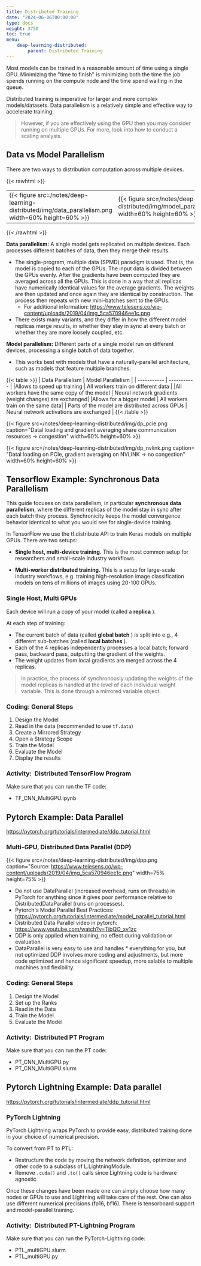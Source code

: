```yaml
---
title: Distributed Training
date: "2024-06-06T00:00:00"
type: docs 
weight: 3750
toc: true
menu: 
    deep-learning-distributed:
        parent: Distributed Training
---
```


Most models can be trained in a reasonable amount of time using a single GPU. Minimizing the "time to finish" is minimizing both the time the job spends running on the compute node and the time spend waiting in the queue. 

Distributed training is imperative for larger and more complex models/datasets. Data parallelism is a relatively simple and effective way to accelerate training.

> However, if you are effectively using the GPU then you may consider running on multiple GPUs. For more, look into how to conduct a scaling analysis.


## Data vs Model Parallelism
There are two ways to distribution computation across multiple devices.

{{< rawhtml >}}
<table border="0">
  <tr>
    <td>{{< figure src=/notes/deep-learning-distributed/img/data_parallelism.png width=60% height=60% >}} </td>
    <td>{{< figure src=/notes/deep-learning-distributed/img/model_parallelism.png width=60% height=60% >}} </td>
  </tr>
</table>
{{< /rawhtml >}}

__Data parallelism:__ A single model gets replicated on multiple devices. Each processes different batches of data, then they merge their results. 
* The single-program, multiple data (SPMD) paradigm is used. That is, the model is copied to each of the GPUs. The input data is divided between the GPUs evenly. After the gradients have been computed they are averaged across all the GPUs. This is done in a way that all replicas have numerically identical values for the average gradients. The weights are then updated and once again they are identical by construction. The process then repeats with new mini-batches sent to the GPUs. 
  * For additional information: https://www.telesens.co/wp-content/uploads/2019/04/img_5ca570946ee1c.png
* There exists many variants, and they differ in how the different model replicas merge results, in whether they stay in sync at every batch or whether they are more loosely coupled, etc. 

__Model parallelism:__ Different parts of a single model run on different devices, processing a single batch of data together. 
* This works best with models that have a naturally-parallel architecture, such as models that feature multiple branches.


{{< table >}}
| Data Parallelism | Model Parallelism |
| ----------- | ----------- |
|Allows to speed up training | All workers train on different data |
|All workers have the same copy of the model | Neural network gradients \(weight changes\) are exchanged|
|Allows for a bigger model | All workers train on the same data|
| Parts of the model are distributed across GPUs | Neural network activations are exchanged |
{{< /table >}}


{{< figure src=/notes/deep-learning-distributed/img/dp_pcie.png caption="Datal loading and gradient averaging share communication resources → congestion" width=60% height=60% >}}

{{< figure src=/notes/deep-learning-distributed/img/dp_nvlink.png caption= "Datal loading on PCIe,  gradient averaging on NVLINK → no congestion" width=60% height=60% >}}


## Tensorflow Example: Synchronous Data Parallelism

This guide focuses on data parallelism, in particular __synchronous data parallelism__, where the different replicas of the model stay in sync after each batch they process. Synchronicity keeps the model convergence behavior identical to what you would see for single-device training.


In TensorFlow we use the tf.distribute API to train Keras models on multiple GPUs. There are two setups:

* __Single host, multi-device training__. This is the most common setup for researchers and small-scale industry workflows.

* __Multi-worker distributed training__. This is a setup for large-scale industry workflows, e.g. training high-resolution image classification models on tens of millions of images using 20-100 GPUs.

### Single Host, Multi GPUs

Each device will run a copy of your model (called a  __replica__ ).

At each step of training:
* The current batch of data (called  __global batch__ ) is split into e.g., 4 different sub-batches (called  __local batches__ ).
* Each of the 4 replicas independently processes a local batch;  forward pass, backward pass, outputting the gradient of the weights.
* The weight updates from local gradients are merged across the 4 replicas.

> In practice, the process of synchronously updating the weights of the model replicas is handled at the level of each individual weight variable. This is done through a mirrored variable object.


### Coding: General Steps
1. Design the Model
2. Read in the data (recommended to use `tf.data`)
3. Create a Mirrored Strategy
4. Open a Strategy Scope
5. Train the Model
6. Evaluate the Model
7. Display the results


### Activity:  Distributed TensorFlow Program

Make sure that you can run the TF code:
* TF_CNN_MultiGPU.ipynb


## Pytorch Example: Data Parallel 

https://pytorch.org/tutorials/intermediate/ddp_tutorial.html


### Multi-GPU, Distributed Data Parallel (DDP)

{{< figure src=/notes/deep-learning-distributed/img/dpp.png caption="Source: https://www.telesens.co/wp-content/uploads/2019/04/img_5ca570946ee1c.png" width=75% height=75% >}}


* Do not use DataParallel (increased overhead, runs on threads) in PyTorch for anything since it gives poor performance relative to DistributedDataParallel (runs on processes).
* Pytorch's Model Parallel Best Practices: https://pytorch.org/tutorials/intermediate/model_parallel_tutorial.html
* Distributed Data Parallel video in pytorch: https://www.youtube.com/watch?v=TibQO_xv1zc
* DDP is only applied when training, no effect during validation or evaluation
* DataParallel is very easy to use and handles * everything for you, but not optimized
DDP involves more coding and adjustments, but more code optimized and hence significant speedup, more salable to multiple machines and flexibility.

### Coding: General Steps
1. Design the Model
2. Set up the Ranks
3. Read in the Data
4. Train the Model
5. Evaluate the Model

### Activity:  Distributed PT Program

Make sure that you can run the PT code:

  * PT_CNN_MultiGPU.py
  * PT_CNN_MultiGPU.slurm


## Pytorch Lightning Example: Data parallel


https://pytorch.org/tutorials/intermediate/ddp_tutorial.html

### PyTorch Lightning

PyTorch Lightning wraps PyTorch to provide easy, distributed training done in your choice of numerical precision.

To convert from PT to PTL:
* Restructure the code by moving the network definition, optimizer and other code to a subclass of L.LightningModule.
* Remove `.cuda()` and `.to()` calls since Lightning code is hardware agnostic


Once these changes have been made one can simply choose how many nodes or GPUs to use and Lightning will take care of the rest. One can also use different numerical precisions (fp16, bf16). There is tensorboard support and model-parallel training.

### Activity:  Distributed PT-Lightning Program

Make sure that you can run the PyTorch-Lightning code:

  * PTL_multiGPU.slurm
  * PTL_multiGPU.py
